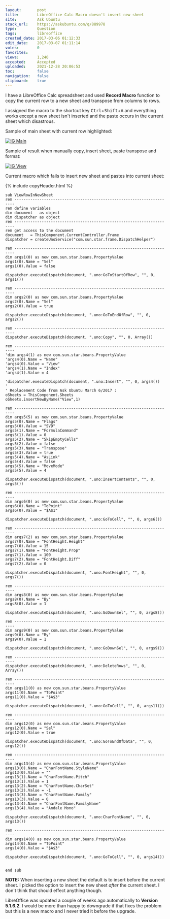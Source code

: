 ```yaml
---
layout:       post
title:        LibreOffice Calc Macro doesn't insert new sheet
site:         Ask Ubuntu
stack_url:    https://askubuntu.com/q/889978
type:         Question
tags:         libreoffice
created_date: 2017-03-06 01:12:33
edit_date:    2017-03-07 01:11:14
votes:        0
favorites:    
views:        1,240
accepted:     Accepted
uploaded:     2021-12-28 20:06:53
toc:          false
navigation:   false
clipboard:    true
---
```


I have a LibreOffice Calc spreadsheet and used **Record Macro** function to copy the current row to a new sheet and transpose from columns to rows.

I assigned the macro to the shortcut key <kbd>Ctrl</kbd>+<kbd>Shift</kbd>+<kbd>A</kbd> and everything works except a new sheet isn't inserted and the paste occurs in the current sheet which disastrous.

Sample of main sheet with current row highlighted:

[![IG Main][1]][1]

Sample of result when manually copy, insert sheet, paste transpose and format:

[![IG View][2]][2]

Current macro which fails to insert new sheet and pastes into current sheet:

{% include copyHeader.html %}
``` 
sub ViewRowInNewSheet
rem ----------------------------------------------------------------------
rem define variables
dim document   as object
dim dispatcher as object
rem ----------------------------------------------------------------------
rem get access to the document
document   = ThisComponent.CurrentController.Frame
dispatcher = createUnoService("com.sun.star.frame.DispatchHelper")

rem ----------------------------------------------------------------------
dim args1(0) as new com.sun.star.beans.PropertyValue
args1(0).Name = "Sel"
args1(0).Value = false

dispatcher.executeDispatch(document, ".uno:GoToStartOfRow", "", 0, args1())

rem ----------------------------------------------------------------------
dim args2(0) as new com.sun.star.beans.PropertyValue
args2(0).Name = "Sel"
args2(0).Value = true

dispatcher.executeDispatch(document, ".uno:GoToEndOfRow", "", 0, args2())

rem ----------------------------------------------------------------------
dispatcher.executeDispatch(document, ".uno:Copy", "", 0, Array())

rem ----------------------------------------------------------------------
'dim args4(1) as new com.sun.star.beans.PropertyValue
'args4(0).Name = "Name"
'args4(0).Value = "View"
'args4(1).Name = "Index"
'args4(1).Value = 4

'dispatcher.executeDispatch(document, ".uno:Insert", "", 0, args4())
'
' Replacement Code from Ask Ubuntu March 6/2017 :
oSheets = ThisComponent.Sheets
oSheets.insertNewByName("View",1)

rem ----------------------------------------------------------------------
dim args5(5) as new com.sun.star.beans.PropertyValue
args5(0).Name = "Flags"
args5(0).Value = "SVD"
args5(1).Name = "FormulaCommand"
args5(1).Value = 0
args5(2).Name = "SkipEmptyCells"
args5(2).Value = false
args5(3).Name = "Transpose"
args5(3).Value = true
args5(4).Name = "AsLink"
args5(4).Value = false
args5(5).Name = "MoveMode"
args5(5).Value = 4

dispatcher.executeDispatch(document, ".uno:InsertContents", "", 0, args5())

rem ----------------------------------------------------------------------
dim args6(0) as new com.sun.star.beans.PropertyValue
args6(0).Name = "ToPoint"
args6(0).Value = "$A$1"

dispatcher.executeDispatch(document, ".uno:GoToCell", "", 0, args6())

rem ----------------------------------------------------------------------
dim args7(2) as new com.sun.star.beans.PropertyValue
args7(0).Name = "FontHeight.Height"
args7(0).Value = 15
args7(1).Name = "FontHeight.Prop"
args7(1).Value = 100
args7(2).Name = "FontHeight.Diff"
args7(2).Value = 0

dispatcher.executeDispatch(document, ".uno:FontHeight", "", 0, args7())

rem ----------------------------------------------------------------------
dim args8(0) as new com.sun.star.beans.PropertyValue
args8(0).Name = "By"
args8(0).Value = 1

dispatcher.executeDispatch(document, ".uno:GoDownSel", "", 0, args8())

rem ----------------------------------------------------------------------
dim args9(0) as new com.sun.star.beans.PropertyValue
args9(0).Name = "By"
args9(0).Value = 1

dispatcher.executeDispatch(document, ".uno:GoDownSel", "", 0, args9())

rem ----------------------------------------------------------------------
dispatcher.executeDispatch(document, ".uno:DeleteRows", "", 0, Array())

rem ----------------------------------------------------------------------
dim args11(0) as new com.sun.star.beans.PropertyValue
args11(0).Name = "ToPoint"
args11(0).Value = "$A$3"

dispatcher.executeDispatch(document, ".uno:GoToCell", "", 0, args11())

rem ----------------------------------------------------------------------
dim args12(0) as new com.sun.star.beans.PropertyValue
args12(0).Name = "Sel"
args12(0).Value = true

dispatcher.executeDispatch(document, ".uno:GoToEndOfData", "", 0, args12())

rem ----------------------------------------------------------------------
dim args13(4) as new com.sun.star.beans.PropertyValue
args13(0).Name = "CharFontName.StyleName"
args13(0).Value = ""
args13(1).Name = "CharFontName.Pitch"
args13(1).Value = 1
args13(2).Name = "CharFontName.CharSet"
args13(2).Value = -1
args13(3).Name = "CharFontName.Family"
args13(3).Value = 0
args13(4).Name = "CharFontName.FamilyName"
args13(4).Value = "Andale Mono"

dispatcher.executeDispatch(document, ".uno:CharFontName", "", 0, args13())

rem ----------------------------------------------------------------------
dim args14(0) as new com.sun.star.beans.PropertyValue
args14(0).Name = "ToPoint"
args14(0).Value = "$A$3"

dispatcher.executeDispatch(document, ".uno:GoToCell", "", 0, args14())


end sub

```

**NOTE:** When inserting a new sheet the default is to insert before the current sheet. I picked the option to insert the new sheet *after* the current sheet. I don't think that should effect anything though.

LibreOffice was updated a couple of weeks ago automatically to **Version 5.1.6.2**. I would be more than happy to downgrade if that fixes the problem but this is a new macro and I never tried it before the upgrade.


  [1]: https://i.stack.imgur.com/pMZfn.png
  [2]: https://i.stack.imgur.com/hoQsH.png
